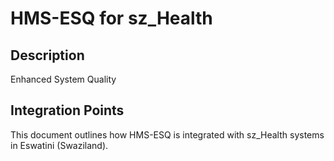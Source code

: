 # HMS-ESQ for sz_Health

## Description

Enhanced System Quality

## Integration Points

This document outlines how HMS-ESQ is integrated with sz_Health systems in Eswatini (Swaziland).
